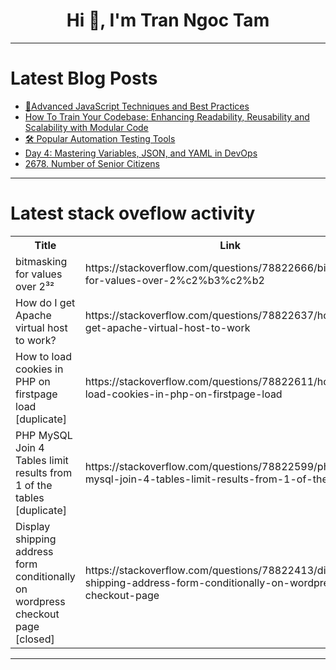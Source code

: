<h1 align="center">Hi 👋, I'm Tran Ngoc Tam</h1>

---

# Latest Blog Posts 
<!-- BLOG-POST-LIST:START -->
- [🚀Advanced JavaScript Techniques and Best Practices](https://dev.to/gadekar_sachin/advanced-javascript-techniques-and-best-practices-2b40)
- [How To Train Your Codebase: Enhancing Readability, Reusability and Scalability with Modular Code](https://dev.to/shavonharrisdev/how-to-train-your-codebase-enhancing-readability-reusability-and-scalability-with-modular-code-476d)
- [🛠️ Popular Automation Testing Tools](https://dev.to/gadekar_sachin/popular-automation-testing-tools-ig8)
- [Day 4: Mastering Variables, JSON, and YAML in DevOps](https://dev.to/singh_in_cloud/day-4-mastering-variables-json-and-yaml-in-devops-gfo)
- [2678. Number of Senior Citizens](https://dev.to/mdarifulhaque/2678-number-of-senior-citizens-4jk9)
<!-- BLOG-POST-LIST:END -->

---

# Latest stack oveflow activity
<table>
  <tr><th>Title</th><th>Link</th></tr>
  <!-- STACKOVERFLOW:START --><tr><td>bitmasking for values over 2³²</td><td>https://stackoverflow.com/questions/78822666/bitmasking-for-values-over-2%c2%b3%c2%b2</td></tr><tr><td>How do I get Apache virtual host to work?</td><td>https://stackoverflow.com/questions/78822637/how-do-i-get-apache-virtual-host-to-work</td></tr><tr><td>How to load cookies in PHP on firstpage load [duplicate]</td><td>https://stackoverflow.com/questions/78822611/how-to-load-cookies-in-php-on-firstpage-load</td></tr><tr><td>PHP MySQL Join 4 Tables limit results from 1 of the tables [duplicate]</td><td>https://stackoverflow.com/questions/78822599/php-mysql-join-4-tables-limit-results-from-1-of-the-tables</td></tr><tr><td>Display shipping address form conditionally on wordpress checkout page [closed]</td><td>https://stackoverflow.com/questions/78822413/display-shipping-address-form-conditionally-on-wordpress-checkout-page</td></tr><!-- STACKOVERFLOW:END -->
</table>

---


